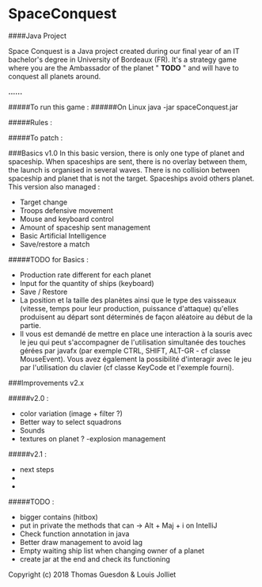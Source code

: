 # SpaceConquest
 
####Java Project

Space Conquest is a Java project created during our final year of an IT bachelor's degree in University of Bordeaux (FR).
It's a strategy game where you are the Ambassador of the planet " **TODO** " and will have to conquest all planets around.

**......**

#####To run this game :
######On Linux 
    java -jar spaceConquest.jar

#####Rules :


#####To patch :
    

###Basics v1.0
In this basic version, there is only one type of planet and spaceship. When spaceships are sent, there is no overlay between them, the launch is organised in several waves.
There is no collision between spaceship and planet that is not the target. Spaceships avoid others planet.
This version also managed :
- Target change
- Troops defensive movement
- Mouse and keyboard control
- Amount of spaceship sent management
- Basic Artificial Intelligence
- Save/restore a match




#####TODO for Basics :
- Production rate different for each planet
- Input for the quantity of ships (keyboard)
- Save / Restore
- La position et la taille des planètes ainsi que le type des vaisseaux (vitesse, temps pour leur production, puissance d'attaque) qu'elles produisent au départ sont déterminés de façon aléatoire au début de la partie.
- Il vous est demandé de mettre en place une interaction à la souris avec le jeu qui peut s'accompagner de l'utilisation simultanée des touches gérées par javafx (par exemple CTRL, SHIFT, ALT-GR - cf classe MouseEvent). Vous avez également la possibilité d'interagir avec le jeu par l'utilisation du clavier (cf classe KeyCode et l'exemple fourni).

###Improvements v2.x

#####v2.0 :
- color variation (image + filter ?)
- Better way to select squadrons
- Sounds
- textures on planet ?
-explosion management


#####v2.1 :
- next steps
-
-



#####TODO :
- bigger contains (hitbox)
- put in private the methods that can -> Alt + Maj + i on IntelliJ
- Check function annotation in java
- Better draw management to avoid lag
- Empty waiting ship list when changing owner of a planet
- create jar at the end and check its functioning





Copyright (c) 2018 Thomas Guesdon & Louis Jolliet